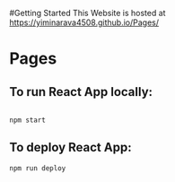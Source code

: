 #Getting Started
This Website is hosted at https://yiminarava4508.github.io/Pages/




# Pages

## To run React App locally:
```

npm start
```

## To deploy React App:
```
npm run deploy
```
